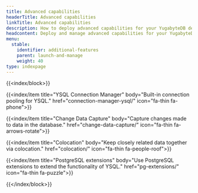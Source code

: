```yaml
---
title: Advanced capabilities
headerTitle: Advanced capabilities
linkTitle: Advanced capabilities
description: How to deploy advanced capabilities for your YugabyteDB deployment.
headcontent: Deploy and manage advanced capabilities for your YugabyteDB universe
menu:
  stable:
    identifier: additional-features
    parent: launch-and-manage
    weight: 40
type: indexpage
---
```


{{<index/block>}}

  {{<index/item
    title="YSQL Connection Manager"
    body="Built-in connection pooling for YSQL."
    href="connection-manager-ysql/"
    icon="fa-thin fa-phone">}}

  {{<index/item
    title="Change Data Capture"
    body="Capture changes made to data in the database."
    href="change-data-capture/"
    icon="fa-thin fa-arrows-rotate">}}

  {{<index/item
    title="Colocation"
    body="Keep closely related data together via colocation."
    href="colocation/"
    icon="fa-thin fa-people-roof">}}

  {{<index/item
    title="PostgreSQL extensions"
    body="Use PostgreSQL extensions to extend the functionality of YSQL."
    href="pg-extensions/"
    icon="fa-thin fa-puzzle">}}

{{</index/block>}}
